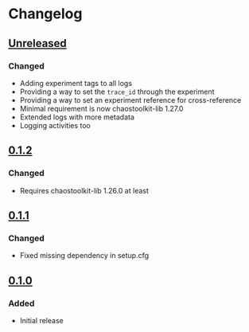 # Changelog

## [Unreleased][]

[Unreleased]: https://github.com/chaostoolkit-incubator/chaostoolkit-grafana/compare/0.1.2...HEAD

### Changed

-   Adding experiment tags to all logs
-   Providing a way to set the `trace_id` through the experiment
-   Providing a way to set an experiment reference for cross-reference
-   Minimal requirement is now chaostoolkit-lib 1.27.0
-   Extended logs with more metadata
-   Logging activities too

## [0.1.2][]

[0.1.2]: https://github.com/chaostoolkit-incubator/chaostoolkit-grafana/compare/0.1.1...0.1.2

### Changed

-   Requires chaostoolkit-lib 1.26.0 at least

## [0.1.1][]

[0.1.1]: https://github.com/chaostoolkit-incubator/chaostoolkit-grafana/compare/0.1.0...0.1.1

### Changed

-   Fixed missing dependency in setup.cfg

## [0.1.0][]

[0.1.0]: https://github.com/chaostoolkit-incubator/chaostoolkit-grafana/tree/0.1.0

### Added

-   Initial release